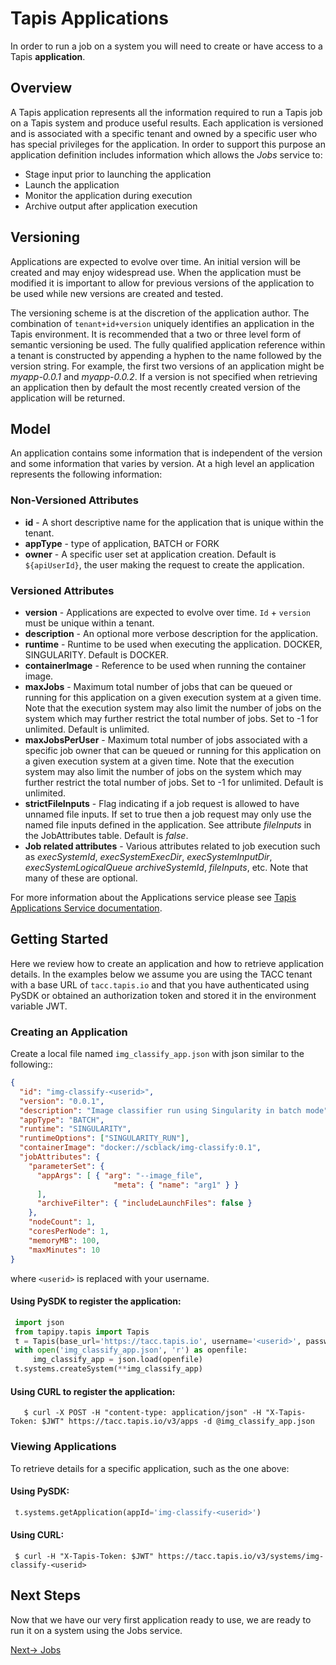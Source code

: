 # Tapis Applications 

In order to run a job on a system you will need to create or have access to a Tapis **application**.

## Overview
A Tapis application represents all the information required to run a Tapis job on a Tapis system and produce useful
results. Each application is versioned and is associated with a specific tenant and owned by a specific user who has
special privileges for the application. In order to support this purpose an application definition includes information
which allows the *Jobs* service to:
* Stage input prior to launching the application
* Launch the application
* Monitor the application during execution
* Archive output after application execution

## Versioning
Applications are expected to evolve over time. An initial version will be created and may enjoy widespread use. When
the application must be modified it is important to allow for previous versions of the application to be used while new
versions are created and tested.

The versioning scheme is at the discretion of the application author. The combination of ``tenant+id+version`` uniquely
identifies an application in the Tapis environment. It is recommended that a two or three level form of
semantic versioning be used. The fully qualified application reference within a tenant is constructed by appending
a hyphen to the name followed by the version string. For example, the first two versions of an application might
be *myapp-0.0.1* and *myapp-0.0.2*. If a version is not specified when retrieving an application then by default the most
recently created version of the application will be returned.

## Model
An application contains some information that is independent of the version and some information that varies by version.
At a high level an application represents the following information:

### Non-Versioned Attributes

* **id** - A short descriptive name for the application that is unique within the tenant.
* **appType** - type of application, BATCH or FORK
* **owner** - A specific user set at application creation. Default is ``${apiUserId}``, the user making the request to create the application.


### Versioned Attributes

* **version** - Applications are expected to evolve over time. ``Id`` + ``version`` must be unique within a tenant.
* **description** - An optional more verbose description for the application.
* **runtime** - Runtime to be used when executing the application. DOCKER, SINGULARITY. Default is DOCKER.
* **containerImage** - Reference to be used when running the container image.
* **maxJobs** - Maximum total number of jobs that can be queued or running for this application on a given execution system at
  a given time. Note that the execution system may also limit the number of jobs on the system which may further
  restrict the total number of jobs. Set to -1 for unlimited. Default is unlimited.
* **maxJobsPerUser** - Maximum total number of jobs associated with a specific job owner that can be queued or running for this application
  on a given execution system at a given time. Note that the execution system may also limit the number of jobs on the
  system which may further restrict the total number of jobs. Set to -1 for unlimited. Default is unlimited.
* **strictFileInputs** -  Flag indicating if a job request is allowed to have unnamed file inputs. If set to true then a job request may only use
  the named file inputs defined in the application. See attribute *fileInputs* in the JobAttributes table. Default is *false*.
* **Job related attributes** - Various attributes related to job execution such as *execSystemId*, *execSystemExecDir*, *execSystemInputDir*,
  *execSystemLogicalQueue* *archiveSystemId*, *fileInputs*, etc. Note that many of these are optional.

For more information about the Applications service please see [Tapis Applications Service documentation](https://tapis.readthedocs.io/en/latest/technical/apps.html).

## Getting Started

Here we review how to create an application and how to retrieve application details. In the examples below we assume you are using
the TACC tenant with a base URL of ``tacc.tapis.io`` and that you have authenticated using PySDK or obtained an
authorization token and stored it in the environment variable JWT.

### Creating an Application

Create a local file named ``img_classify_app.json`` with json similar to the following::
``` json
{
  "id": "img-classify-<userid>",
  "version": "0.0.1",
  "description": "Image classifier run using Singularity in batch mode",
  "appType": "BATCH",
  "runtime": "SINGULARITY",
  "runtimeOptions": ["SINGULARITY_RUN"],
  "containerImage": "docker://scblack/img-classify:0.1",
  "jobAttributes": {
    "parameterSet": {
      "appArgs": [ { "arg": "--image_file",
                       "meta": { "name": "arg1" } }
      ],
      "archiveFilter": { "includeLaunchFiles": false }
    },
    "nodeCount": 1,
    "coresPerNode": 1,
    "memoryMB": 100,
    "maxMinutes": 10
}
```

where ``<userid>`` is replaced with your username.

#### Using PySDK to register the application:
``` python
 import json
 from tapipy.tapis import Tapis
 t = Tapis(base_url='https://tacc.tapis.io', username='<userid>', password='************')
 with open('img_classify_app.json', 'r') as openfile:
     img_classify_app = json.load(openfile)
 t.systems.createSystem(**img_classify_app)
```

#### Using CURL to register the application:
```
   $ curl -X POST -H "content-type: application/json" -H "X-Tapis-Token: $JWT" https://tacc.tapis.io/v3/apps -d @img_classify_app.json
```

### Viewing Applications

To retrieve details for a specific application, such as the one above:

#### Using PySDK:
``` python
 t.systems.getApplication(appId='img-classify-<userid>')
```

#### Using CURL:
```
 $ curl -H "X-Tapis-Token: $JWT" https://tacc.tapis.io/v3/systems/img-classify-<userid>
```

## Next Steps
Now that we have our very first application ready to use, we are ready to run it on a system using the Jobs service. 

 [Next-> Jobs](./jobs.md)

